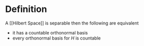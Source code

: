 # Definition

A [[Hilbert Space]] is separable then the following are equivalent

- it has a countable orthonormal basis
- every orthonormal basis for $H$ is countable
